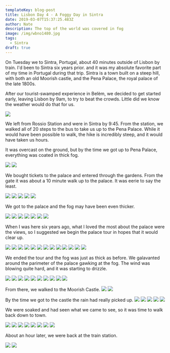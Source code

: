```yaml
---
templateKey: blog-post
title: Lisbon Day 4 - A Foggy Day in Sintra
date: 2019-03-07T15:37:25.483Z
author: Nate
description: The top of the world was covered in fog
image: /img/wbno1480.jpg
tags:
  - Sintra
draft: true
---
```

On Tuesday we to Sintra, Portugal, about 40 minutes outside of Lisbon by train. I'd been to Sintra six years prior. and it was my absolute favorite part of my time in Portugal during that trip. Sintra is a town built on a steep hill, with both an old Moorish castle, and the Pena Palace, the royal palace of the late 1800s. 

After our tourist-swamped experience in Belèm, we decided to get started early, leaving Lisbon by 9am, to try to beat the crowds. Little did we know the weather would do that for us.

![](img/lisbon/rossioStairs.jpg)

We left from Rossio Station and were in Sintra by 9:45. From the station, we walked all of 20 steps to the bus to take us up to the Pena Palace. While it would have been possible to walk, the hike is incredibly steep, and it would have taken us hours. 

It was overcast on the ground, but by the time we got up to Pena Palace, everything was coated in thick fog. 

![](img/lisbon/lowerEntranceTreesFog.jpg)
![](img/lisbon/lowerEntranceClaireActionShot.jpg)

We bought tickets to the palace and entered through the gardens. From the gate it was about a 10 minute walk up to the palace. It was eerie to say the least. 

![](img/lisbon/penaAscent2.jpg)
![](img/lisbon/penaAscent3.jpg)
![](img/lisbon/penaAscent4.jpg)
![](img/lisbon/penaAscentFlog.jpg)
![](img/lisbon/penaAscentSelfie.jpg)

We got to the palace and the fog may have been even thicker. 

![](img/lisbon/palaceFogInGate1.jpg)
![](img/lisbon/palaceFogOutside1.jpg)
![](img/lisbon/palaceFogOutside2.jpg)
![](img/lisbon/palaceFogOutside3.jpg)
![](img/lisbon/palaceFogOutside4.jpg)
![](img/lisbon/palaceFogBusFromPalace.jpg)
![](img/lisbon/palaceClaireTurret.jpg)

When I was here six years ago, what I loved the most about the palace were the views, so I suggested we begin the palace tour in hopes that it would clear up. 

![](img/lisbon/palaceInsideKingBust.jpg)
![](img/lisbon/palaceInside1Courtyard.jpg)
![](img/lisbon/palaceInside2DiningRoom.jpg)
![](img/lisbon/palaceInside3Bathroom.jpg)
![](img/lisbon/palaceInside4Gargoyles.jpg)
![](img/lisbon/palaceInside5Bedroom.jpg)
![](img/lisbon/palaceInside6Mudejar.jpg)
![](img/lisbon/palaceInside7RoyalRoom.jpg)
![](img/lisbon/palaceInside8CandlesStatue.jpg)
![](img/lisbon/palaceInside9StagRoom.jpg)
![](img/lisbon/palaceInside10StainGlass.jpg)
![](img/lisbon/palaceInside11PenaMini.jpg)
![](img/lisbon/palaceInside12Kitchen.jpg)

We ended the tour and the fog was just as thick as before. We galavanted around the parimeter of the palace gawking at the fog. The wind was blowing quite hard, and it was starting to drizzle. 

![](img/lisbon/palaceAfterTour1.jpg)
![](img/lisbon/palaceAfterTour2.jpg)
![](img/lisbon/palaceAfterTour3.jpg)
![](img/lisbon/palaceAfterTour4.jpg)
![](img/lisbon/palaceAfterTour5.jpg)
![](img/lisbon/palaceAfterTour6.jpg)
![](img/lisbon/palaceAfterTour7.jpg)
![](img/lisbon/palaceAfterTour8BabeBeingCute.jpg)
![](img/lisbon/fogSelfie.jpg)
![](img/lisbon/palaceGoodbye.jpg)

From there, we walked to the Moorish Castle.
![](img/lisbon/walkToCastle1.jpg)
![](img/lisbon/walkToCastle2.jpg)

By the time we got to the castle the rain had really picked up.
![](img/lisbon/MoorishCastle1.jpg)
![](img/lisbon/moorishCastle2.jpg)
![](img/lisbon/moorishCastleClaire.jpg)
![](img/lisbon/moorishCastleDescent.jpg)
![](img/lisbon/moorishCastleSelfie.jpg)

We were soaked and had seen what we came to see, so it was time to walk back down to town. 

![](img/lisbon/descentSoakingSelfie.jpg)
![](img/lisbon/descentToTown.jpg)
![](img/lisbon/descentTownArrival.jpg)
![](img/lisbon/descentTownArrivalTrailMarker.jpg)
![](img/lisbon/descentFirstView.jpg)
![](img/lisbon/descentMudejar.jpg)
![](img/lisbon/descentPrettyView.jpg)
![](img/lisbon/descentPrettyView1.jpg)

About an hour later, we were back at the train station. 

![](img/lisbon/trainBackToLisboa.jpg)
![](img/lisbon/trainRideGraffiti.jpg)
